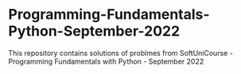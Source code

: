 # Programming-Fundamentals-Python-September-2022
This repository contains solutions of problmes from SoftUniCourse - Programming Fundamentals with Python - September 2022 
